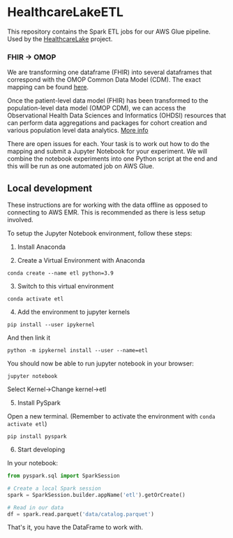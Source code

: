 # HealthcareLakeETL

This repository contains the Spark ETL jobs for our AWS Glue pipeline. Used by the [HealthcareLake](https://github.com/spe-uob/HealthcareLake) project.

### FHIR &rarr; OMOP

We are transforming one dataframe (FHIR) into several dataframes that correspond with the OMOP Common Data Model (CDM). The exact mapping can be found [here](https://build.fhir.org/ig/HL7/cdmh/profiles.html#omop-to-fhir-mappings).

Once the patient-level data model (FHIR) has been transformed to the population-level data model (OMOP CDM), we can access the Observational Health Data Sciences and Informatics (OHDSI) resources that can perform data aggregations and packages for cohort creation and various population level data analytics. [More info](https://www.ohdsi.org/data-standardization/)


There are open issues for each. Your task is to work out how to do the mapping and submit a Jupyter Notebook for your experiment. We will combine the notebook experiments into one Python script at the end and this will be run as one automated job on AWS Glue.

## Local development

These instructions are for working with the data offline as opposed to connecting to AWS EMR. This is recommended as there is less setup involved.

To setup the Jupyter Notebook environment, follow these steps:

1. Install Anaconda

2. Create a Virtual Environment with Anaconda

```
conda create --name etl python=3.9
```

3. Switch to this virtual environment

```
conda activate etl
```

4. Add the environment to jupyter kernels

```
pip install --user ipykernel
```
And then link it
```
python -m ipykernel install --user --name=etl
```

You should now be able to run jupyter notebook in your browser:
```
jupyter notebook
```
Select Kernel&rarr;Change kernel&rarr;etl

5. Install PySpark

Open a new terminal. (Remember to activate the environment with `conda activate etl`)
```
pip install pyspark
```

6. Start developing

In your notebook:
```python
from pyspark.sql import SparkSession

# Create a local Spark session
spark = SparkSession.builder.appName('etl').getOrCreate()

# Read in our data
df = spark.read.parquet('data/catalog.parquet')
```

That's it, you have the DataFrame to work with.
